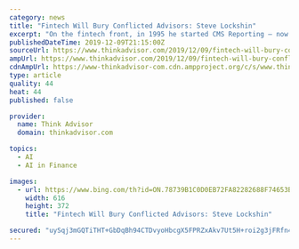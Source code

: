 ```yaml
---
category: news
title: "Fintech Will Bury Conflicted Advisors: Steve Lockshin"
excerpt: "On the fintech front, in 1995 he started CMS Reporting — now called Fortigent — a provider ... emulate empathy and emit human-sounding “um’s” and “mm-hmm’s.” Tip of the AI iceberg, he says. Here are highlights of our interview: THINKADVISOR: Your book, “Get Wise to Your Advisor: How to Reach Your Investment Goals without ..."
publishedDateTime: 2019-12-09T21:15:00Z
sourceUrl: https://www.thinkadvisor.com/2019/12/09/fintech-will-bury-conflicted-advisors-steve-lockshin/
ampUrl: https://www.thinkadvisor.com/2019/12/09/fintech-will-bury-conflicted-advisors-steve-lockshin/?amp=1
cdnAmpUrl: https://www-thinkadvisor-com.cdn.ampproject.org/c/s/www.thinkadvisor.com/2019/12/09/fintech-will-bury-conflicted-advisors-steve-lockshin/?amp=1
type: article
quality: 44
heat: 44
published: false

provider:
  name: Think Advisor
  domain: thinkadvisor.com

topics:
  - AI
  - AI in Finance

images:
  - url: https://www.bing.com/th?id=ON.78739B1C0D0EB72FA82282688F74653B
    width: 616
    height: 372
    title: "Fintech Will Bury Conflicted Advisors: Steve Lockshin"

secured: "uySqj3mGQTiTHT+GbDqBh94CTDvyoHbcgX5FPRZxAkv7Ut5H+roi2g3jFRfn4KKiAJBXFcU1DTh/fjH9G15CfUEqf/gZfaaFAjmMty949jbOjWJrv1Cv4YgdzkElUV0tZ7QqeI+5coeZYvQ70vdZ89zC5GwKtcQz0B8q5mUNS7hNxmj0Gzi/BabRP9w+m7YWvUEbQcsXweYkuQsnPBgEo5gjKKuG+/WLOtH/Txk3X0F65FaEUZFm/udTPxuot4miZ7A8FPoDB73CIA6Pa0YkmQ==;0IdbFeJWecFqGS/nwW/CuA=="
---
```



